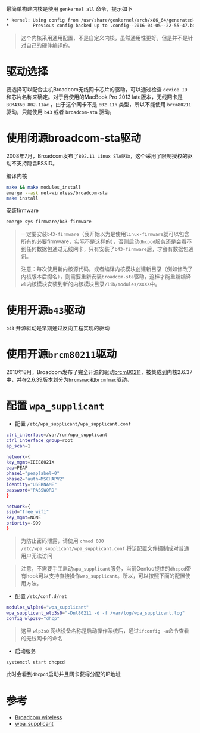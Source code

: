 
最简单构建内核是使用 `genkernel all` 命令，提示如下
 
```bash
* kernel: Using config from /usr/share/genkernel/arch/x86_64/generated-config
*         Previous config backed up to .config--2016-04-05--22-55-47.bak
```

> 这个内核采用通用配置，不是自定义内核，虽然通用性更好，但是并不是针对自己的硬件编译的。

# 驱动选择

要选择可以配合主机Broadcom无线网卡芯片的驱动，可以通过检查 `device ID` 和芯片名称来确定。对于我使用的MacBook Pro 2013 late版本，无线网卡是 `BCM4360 802.11ac` ，由于这个网卡不是 `802.11n` 类型，所以不能使用 `brcm80211` 驱动，只能使用 `b43` 或者 `broadcom-sta` 驱动。


# 使用闭源broadcom-sta驱动

2008年7月，Broadcom发布了`802.11 Linux STA驱动`，这个采用了限制授权的驱动不支持隐含ESSID。

编译内核

```bash
make && make modules_install
emerge --ask net-wireless/broadcom-sta
make install
```
安装firmware

```bash
emerge sys-firmware/b43-firmware
```

> 一定要安装`b43-firmware`（我开始以为是使用`linux-firmware`就可以包含所有的必要firmware，实际不是这样的），否则启动`dhcpcd`服务还是会看不到任何数据包通过无线网卡，只有安装了`b43-firmware`后，才会有数据包通讯。
>
> 注意：每次使用新内核源代码，或者编译内核模块创建新目录（例如修改了内核版本后缀名），则需要重新安装`broadcom-sta`驱动，这样才能重新编译`wl`内核模块安装到新的内核模块目录`/lib/modules/XXXX`中。

# 使用开源`b43`驱动

`b43` 开源驱动是早期通过反向工程实现的驱动


# 使用开源`brcm80211`驱动

2010年8月，Broadcom发布了完全开源的驱动[brcm80211](http://wireless.kernel.org/en/users/Drivers/brcm80211)，被集成到内核2.6.37中，并在2.6.39版本划分为`brcmsmac`和`brcmfmac`驱动。

# 配置 `wpa_supplicant`

* 配置 `/etc/wpa_supplicant/wpa_supplicant.conf`

```bash
ctrl_interface=/var/run/wpa_supplicant
ctrl_interface_group=root
ap_scan=1

network={
key_mgmt=IEEE8021X
eap=PEAP
phase1="peaplabel=0"
phase2="auth=MSCHAPV2"
identity="USERNAME"
password="PASSWORD"
}

network={
ssid="free_wifi"
key_mgmt=NONE
priority=-999
}
```

> 为防止密码泄露，请使用 `chmod 600 /etc/wpa_supplicant/wpa_supplicant.conf` 将该配置文件摄制成对普通用户无法访问

> 注意，不需要手工启动`wpa_supplicant`服务，当前Gentoo提供的`dhcpcd`带有hook可以支持直接操作`wap_supplicant`。所以，可以按照下面的配置使用方法。

* 配置 `/etc/conf.d/net`

```bash
modules_wlp3s0="wpa_supplicant"
wpa_supplicant_wlp3s0="-Dnl80211 -d -f /var/log/wpa_supplicant.log"
config_wlp3s0="dhcp"
```

> 这里 `wlp3s0` 网络设备名称是启动操作系统后，通过`ifconfig -a`命令查看的无线网卡的命名

* 启动服务

```bash
systemctl start dhcpcd
```

此时会看到`dhcpcd`启动并且网卡获得分配的IP地址

# 参考

* [Broadcom wireless](https://wiki.archlinux.org/index.php/Broadcom_wireless)
* [wpa_supplicant](https://wiki.gentoo.org/wiki/Wpa_supplicant)
